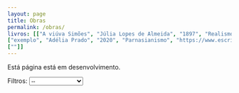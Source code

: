 ```yaml
---
layout: page
title: Obras
permalink: /obras/
livros: [["A viúva Simões", "Júlia Lopes de Almeida", "1897", "Realismo", "https://images-na.ssl-images-amazon.com/images/I/41LokrPE6jL._SX311_BO1,204,203,200_.jpg"],
["exemplo", "Adélia Prado", "2020", "Parnasianismo", "https://www.escritas.org/autores/adelia-prado.jpg"],
[""]]
---
```


Está página está em desenvolvimento.

<script>
var obras = [];
{% for livro in page.livros %}
obras[{{ forloop.index0 }}] = {titulo:"{{ livro[0] }}", autora:"{{ livro[1] }}", ano:"{{ livro[2] }}", escola:"{{ livro[3] }}", imagem:"{{ livro[4] }}"}
{% endfor %}
// obras[0] = {titulo:"abcde", ano:1879, autora:"linda", escola:"Realismo"};
// obras[1] = {titulo:"gfsdgfds", ano:1902, autora:"ana", escola:"Parnasianismo"};
// obras[2] = {titulo:"dfdavc", ano:1899, autora:"martha", escola:"Realismo"};
// obras[3] = {titulo:"fdvrgf", ano:1876, autora:"claudia", escola:"Realismo"};
// obras[4] = {titulo:"fdsavre", ano:1879, autora:"janaina", escola:"Pré-Modernismo"};
// obras[5] = {titulo:"htwfg", ano:1900, autora:"claudia", escola:"Realismo"};

function escolaLit() {
  var escolaOptions = document.getElementById("filtros");
  var escola = escolaOptions.options[escolaOptions.selectedIndex].text;
  document.getElementById("demo").innerHTML = "";
  
  for (i in obras)
  {
  	//document.getElementById("demo").innerHTML += "<br>" + obras[i].escola + " // " + escola;
  	if(escola != "--" && obras[i].escola != escola) continue;
    document.getElementById("demo").innerHTML += 
    '<div class="bookpreview">'+
	'<div class="row">'+
    '<div class="columncapatwo"><img src=https://images-na.ssl-images-amazon.com/images/I/31aX81I6vnL._SX351_BO1,204,203,200_.jpg> </div>'+
    '<div class="columntwo">'+
    '<h1 style="font-weight:900">' + obras[i].titulo + '</h1>' +
    '<h3 style="color:#505050"><i><b>' + obras[i].autora + '</b> - ' + obras[i].ano + '</i></h3>' +
    '<button>Confira Obra</button>'+
    '</div></div></div>';
    // obras[i].titulo + ", de " + obras[i].autora + ".<br>";
  }
}
</script>
<form>
Filtros:
<select id="filtros" onchange="escolaLit()">
  <option>--</option>
  <option>Realismo</option>
  <option>Parnasianismo</option>
  <option>Pré-Modernismo</option>
</select>
</form>
<p id="demo"></p>
